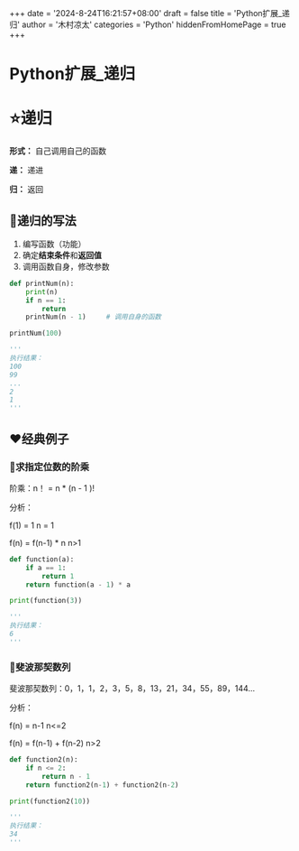+++
date = '2024-8-24T16:21:57+08:00'
draft = false
title = 'Python扩展_递归'
author = '木村凉太'
categories = 'Python'
hiddenFromHomePage = true 
+++

# Python扩展_递归

# ⭐递归

**形式：** 自己调用自己的函数

**递：** 递进

**归：** 返回

## 🚩递归的写法

1. 编写函数（功能）
2. 确定**结束条件**和**返回值**
3. 调用函数自身，修改参数

```python
def printNum(n):
    print(n)
    if n == 1:
        return
    printNum(n - 1)     # 调用自身的函数

printNum(100)

'''
执行结果：
100
99
...
2
1
'''
```

## ❤经典例子

### 🧡求指定位数的阶乘

阶乘：n！ = n * (n - 1 )!

分析：

f(1) = 1    			n = 1

f(n) = f(n-1) * n    		n>1

```python
def function(a):
    if a == 1:
        return 1
    return function(a - 1) * a

print(function(3))

'''
执行结果：
6
'''
```

### 💛斐波那契数列

斐波那契数列：0，1，1，2，3，5，8，13，21，34，55，89，144...

分析：

f(n) = n-1   				n<=2

f(n) = f(n-1) + f(n-2) 		n>2

```python
def function2(n):
    if n <= 2:
        return n - 1
    return function2(n-1) + function2(n-2)

print(function2(10))

'''
执行结果：
34
'''
